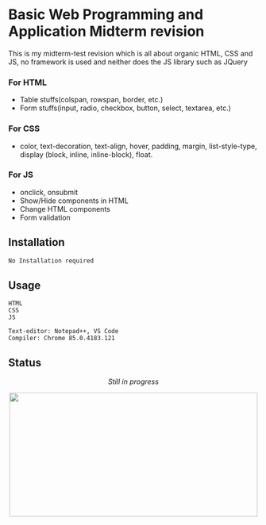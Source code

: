 # Basic Web Programming and Application Midterm revision 

This is my midterm-test revision which is all about organic HTML, CSS and JS, no framework is used and neither does the JS library such as JQuery
### For HTML
* Table stuffs(colspan, rowspan, border, etc.)
* Form stuffs(input, radio, checkbox, button, select, textarea, etc.)
### For CSS
* color, text-decoration, text-align, hover, padding, margin, list-style-type, display (block, inline, inline-block), float.
### For JS
* onclick, onsubmit
* Show/Hide components in HTML 
* Change HTML components
* Form validation

## Installation

```bash
No Installation required 
```

## Usage
```
HTML 
CSS
JS

Text-editor: Notepad++, VS Code
Compiler: Chrome 85.0.4183.121
```

## Status
<p align = "center"><em>Still in progress</em></p>
<p align = "center"><img src="https://thumbs.gfycat.com/WindyHarmoniousGrouper-small.gif" width="500" height="250"/></p>
